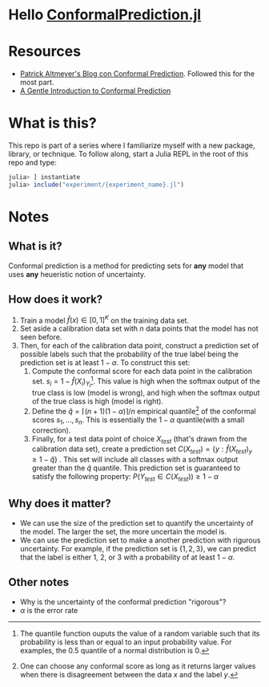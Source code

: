 
# Hello [ConformalPrediction.jl](https://github.com/JuliaTrustworthyAI/ConformalPrediction.jl/tree/67712e870dc3a438bf0846d376fa48480612f042)

# Resources

- [Patrick Altmeyer's Blog con Conformal Prediction](https://www.paltmeyer.com/blog/posts/conformal-prediction/). Followed this for the most part. 
- [A Gentle Introduction to Conformal Prediction](https://arxiv.org/abs/2107.07511)

# What is this? 
This repo is part of a series where I familiarize myself with a new package, library, or technique. 
To follow along, start a Julia REPL in the root of this repo and type:
```julia
julia> ] instantiate
julia> include("experiment/{experiment_name}.jl")
```

# Notes
 
## What is it? 
Conformal prediction is a method for predicting sets for **any** model that uses **any** heueristic notion of uncertainty. 
## How does it work? 
1. Train a model $\hat{f}(x) \in [0,1]^K$ on the training data set.
2. Set aside a calibration data set with $n$ data points that the model has not seen before. 
3. Then, for each of the calibration data point, construct a prediction set of possible labels such that the probability of the true label being the prediction set is at least $1-\alpha$. To construct this set: 
    1. Compute the conformal score for each data point in the calibration set. $s_i = 1 - \hat{f}(X_i)_{Y_i}$[^1]. This value is high when the softmax output of the true class is low (model is wrong), and high when the softmax output of the true class is high (model is right).
    2. Define the $\hat{q} = \lceil(n+1)(1-\alpha)\rceil/n$ empirical quantile[^2] of the conformal scores $s_1, ... , s_n$. This is essentially the $1-\alpha$ quantile(with a small correction).
    3. Finally, for a test data point of choice $X_{test}$ (that's drawn from the calibration data set), create a prediction set $`C(X_{test}) = \{y: \hat{f}(X_{test})_y \geq 1 - \hat{q}\}`$ . This set will include all classes with a softmax output greater than the $\hat{q}$ quantile. This prediction set is guaranteed to satisfy the following property: $P(Y_{test} \in C(X_{test})) \geq 1 - \alpha$
## Why does it matter? 
- We can use the size of the prediction set to quantify the uncertainty of the model. The larger the set, the more uncertain the model is.
- We can use the prediction set to make a another prediction with rigurous uncertainty. For example, if the prediction set is $\{1,2,3\}$, we can predict that the label is either 1, 2, or 3 with a probability of at least $1-\alpha$.

[^1]: The quantile function ouputs the value of a random variable such that its probability is less than or equal to an input probability value. For examples, the 0.5 quantile of a normal distribution is 0.
[^2]: One can choose any conformal score as long as it returns larger values when there is disagreement between the data $x$ and the label $y$. 

## Other notes 
- Why is the uncertainty of the conformal prediction "rigorous"? 
- $\alpha$ is the error rate

  

